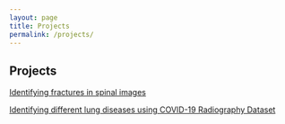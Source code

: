 ```yaml
---
layout: page
title: Projects
permalink: /projects/
---
```

## Projects

[Identifying fractures in spinal images](https://github.com/elizabethwillard/rsna-cervical-spine-detection)

[Identifying different lung diseases using COVID-19 Radiography Dataset](https://github.com/elizabethwillard/w207-final-project)
